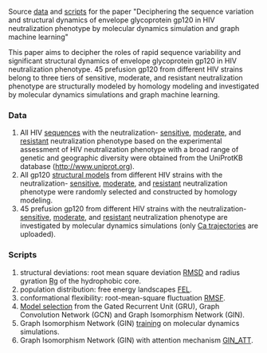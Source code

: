 Source [data](./data/) and [scripts](./code/) for the paper "Deciphering the sequence variation and structural dynamics of envelope glycoprotein gp120 in HIV neutralization phenotype by molecular dynamics simulation and graph machine learning"

This paper aims to decipher the roles of rapid sequence variability and significant structural dynamics of envelope glycoprotein gp120 in HIV neutralization phenotype. 45 prefusion gp120 from different HIV strains belong to three tiers of sensitive, moderate, and resistant neutralization phenotype are structurally modeled by homology modeling and investigated by molecular dynamics simulations and graph machine learning.

### Data
1. All HIV [sequences](./data/seq/) with the neutralization- [sensitive](./data/seq/sensitive.fasta), [moderate](./data/seq/moderate.fasta), and [resistant](./data/seq/resistant.fasta) neutralization phenotype based on the experimental assessment of HIV neutralization phenotype with a broad range of genetic and geographic diversity were obtained from the UniProtKB database (http://www.uniprot.org).
2. All gp120 [structural models](./data/stru/) from different HIV strains with the neutralization- [sensitive](./data/stru/sensitive), [moderate](./data/stru/moderate/), and [resistant](./data/stru/resistant/) neutralization phenotype were randomly selected and constructed by homology modeling.
3. 45 prefusion gp120 from different HIV strains with the neutralization- [sensitive](./data/traj/sensitive), [moderate](./data/traj/moderate/), and [resistant](./data/traj/resistant/) neutralization phenotype are investigated by molecular dynamics simulations (only [Ca trajectories](./data/traj) are uploaded).

### Scripts
1. structural deviations: root mean square deviation [RMSD](./code/rmsd.ipynb) and radius gyration [Rg](./code/rg.ipynb) of the hydrophobic core.
2. population distribution: free energy landscapes [FEL](./code/fel.ipynb).
3. conformational flexibility: root-mean-square fluctuation [RMSF](./code/rmsf.ipynb).
4. [Model selection](./code/models.ipynb) from the Gated Recurrent Unit (GRU), Graph Convolution Network (GCN) and Graph Isomorphism Network (GIN).
5. Graph Isomorphism Network (GIN) [training](./code/gin_dyn.ipynb) on molecular dynamics simulations.
6. Graph Isomorphism Network (GIN) with attention mechanism [GIN_ATT](./code/gin_att.ipynb).